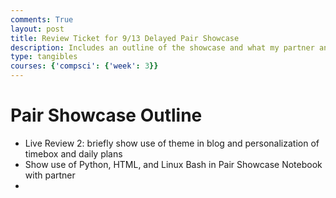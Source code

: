 ```yaml
---
comments: True
layout: post
title: Review Ticket for 9/13 Delayed Pair Showcase
description: Includes an outline of the showcase and what my partner and I will be presenting.
type: tangibles
courses: {'compsci': {'week': 3}}
---
```


# Pair Showcase Outline

- Live Review 2: briefly show use of theme in blog and personalization of timebox and daily plans
- Show use of Python, HTML, and Linux Bash in Pair Showcase Notebook with partner
- 